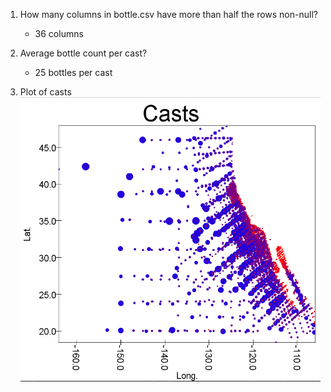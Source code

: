 1. How many columns in bottle.csv have more than half the rows non-null? 
    * 36 columns

2. Average bottle count per cast?
    * 25 bottles per cast

3. Plot of casts
![aiwejof](src/main/scala/sparkml/casts.png)
